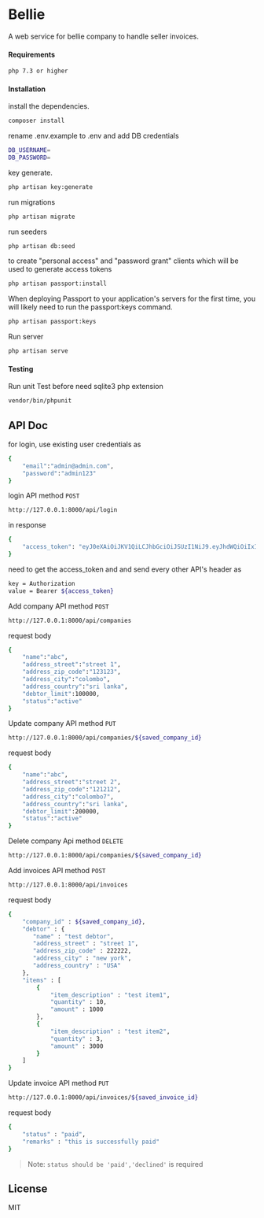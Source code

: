 # Bellie
A web service for bellie company to handle seller invoices.

#### Requirements
```bash
php 7.3 or higher
```

#### Installation
install the dependencies.
```bash
composer install
```

rename .env.example to .env and add DB credentials
```bash
DB_USERNAME=
DB_PASSWORD=
```

key generate.
```bash
php artisan key:generate 
```

run migrations
```bash
php artisan migrate
```

run seeders
```bash
php artisan db:seed
```

to create "personal access" and "password grant" clients which will be used to generate access tokens
```bash
php artisan passport:install
```

When deploying Passport to your application's servers for the first time, you will likely need to run the passport:keys command.
```bash
php artisan passport:keys
```

Run server
```bash
php artisan serve
```

#### Testing
Run unit Test before need sqlite3 php extension
```bash
vendor/bin/phpunit
```

## API Doc
for login, use existing user credentials as
```bash
{
    "email":"admin@admin.com",
    "password":"admin123"
}
```
login API method `POST`
```bash
http://127.0.0.1:8000/api/login
```
in response 
```sh
{
    "access_token": "eyJ0eXAiOiJKV1QiLCJhbGciOiJSUzI1NiJ9.eyJhdWQiOiIxIiwianRpIjoiY2I1NjhlYmM5MDBlNWMxOWQ2MGNmMGE5ZmY3MjU5NzgzOTgyMzAwNDJiMGE3YWE4Y2RmOTI0MTFiOThiNzRlODEyZGU1NzY0NWU5MDAxYTYiLCJpYXQiOjE2Mjk4MzM3MTAsIm5iZiI6MTYyOTgzMzcxMCwiZXhwIjoxNjYxMzY5NzEwLCJzdWIiOiIxIiwic2NvcGVzIjpbXX0.JX-jUJ79b9JyMb3X3Zszt6poF_FMPOTA5ol5C2rx13ctFinyt5IEAKeLwKlpWThxMvKZi3FzZ2ufLUGkm2l1GQEPBhgaiU0gYlStqNPD6CXRa6X16pSu4oCjQonTk0QsiPXoqipNlxu79GCp92pk_B6Oa5lfnk6_bw86EKVE2W4QLmajRbfYwHifZzbbU5tqg_TnsEbLBKYrgsGsV7TKAaUcXgrgxUVnP_LB8dCjPjofZhu9mufee7YX-BiLHBij2RcQS3awVK_FXbafjrvRQKrxzrDTlUUslbu2rIXCwDZKlZBMG5-Jo1FA35XAntfOkyhsNzzg8Zbi3DhOog1e_KvCwntCX9P2xQFHZTkt0NGXM8JRtkpKG4M9rDHNT9W0WRFRvYbV-gJPjCEqfaaDAEItwSVIk_H5NOtUdhCc708f1C5GbIzuMpJ7FYyhNTczHT0yLR5yQv3gCFGZtMT8US_WPdnEzcxiPrZuyGggrNdtuBn9DzJ4g9zGm_p5BSQvUJmlOrfPC1Q3yxf6YulZmQxR2JxXiJ8wUBlwfePi3t2ynuaJYlLhvH7UR1UiIWJI0Htan0rLVXzsAOP2niQq7lc8He4c6mtzERTcL-OnJhPYKTnYwi7HnY-x1h1TTDRowEHEBaTzlO3Temr26bzJCv8N3R9CtPZY1EP2VM_na5E"
}
```
need to get the access_token and and send every other API's header as
```bash
key = Authorization
value = Bearer ${access_token}
```

Add company API method `POST`
```bash
http://127.0.0.1:8000/api/companies
```
request body
```bash
{
    "name":"abc",
    "address_street":"street 1",
    "address_zip_code":"123123",
    "address_city":"colombo",
    "address_country":"sri lanka",
    "debtor_limit":100000,
    "status":"active"
}
```
Update company API method `PUT`
```bash
http://127.0.0.1:8000/api/companies/${saved_company_id}
```
request body
```bash
{
    "name":"abc",
    "address_street":"street 2",
    "address_zip_code":"121212",
    "address_city":"colombo7",
    "address_country":"sri lanka",
    "debtor_limit":200000,
    "status":"active"
}
```
Delete company Api method `DELETE`
```bash
http://127.0.0.1:8000/api/companies/${saved_company_id}
```

Add invoices API method `POST`
```bash
http://127.0.0.1:8000/api/invoices
```
request body
```bash
{
    "company_id" : ${saved_company_id},
    "debtor" : {
       "name" : "test debtor",
       "address_street" : "street 1",
       "address_zip_code" : 222222,
       "address_city" : "new york",
       "address_country" : "USA"
    },
    "items" : [
        {
            "item_description" : "test item1",
            "quantity" : 10,
            "amount" : 1000
        },
        {
            "item_description" : "test item2",
            "quantity" : 3,
            "amount" : 3000
        }
    ]
}
```

Update invoice API method `PUT`
```bash
http://127.0.0.1:8000/api/invoices/${saved_invoice_id}
```
request body
```bash
{
    "status" : "paid",
    "remarks" : "this is successfully paid"
}
```

> Note: `status should be 'paid','declined'` is required 
## License
MIT
